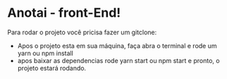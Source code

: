 # Anotai - front-End!

Para rodar o projeto você pricisa fazer um gitclone:
  - Apos o projeto esta em sua máquina, faça abra o terminal e rode um yarn ou npm install
  - apos baixar as dependencias rode yarn start ou npm start e pronto, o projeto estará rodando.
